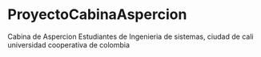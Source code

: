 # ProyectoCabinaAspercion
Cabina de Aspercion
Estudiantes de Ingenieria de sistemas, ciudad de cali universidad cooperativa de colombia
